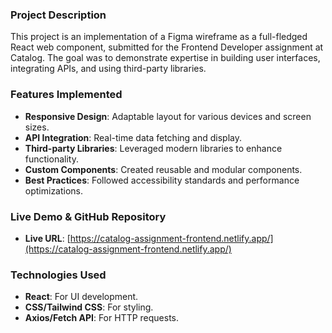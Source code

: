 ### Project Description

This project is an implementation of a Figma wireframe as a full-fledged React web component, submitted for the Frontend Developer assignment at Catalog. The goal was to demonstrate expertise in building user interfaces, integrating APIs, and using third-party libraries.

### Features Implemented
- **Responsive Design**: Adaptable layout for various devices and screen sizes.
- **API Integration**: Real-time data fetching and display.
- **Third-party Libraries**: Leveraged modern libraries to enhance functionality.
- **Custom Components**: Created reusable and modular components.
- **Best Practices**: Followed accessibility standards and performance optimizations.

### Live Demo & GitHub Repository
- **Live URL**: [https://catalog-assignment-frontend.netlify.app/](https://catalog-assignment-frontend.netlify.app/)
  
### Technologies Used
- **React**: For UI development.
- **CSS/Tailwind CSS**: For styling.
- **Axios/Fetch API**: For HTTP requests.

